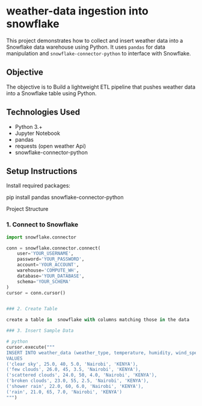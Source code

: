 # weather-data ingestion into snowflake

This project demonstrates how to collect and insert weather data into a Snowflake data warehouse using Python. It uses `pandas` for data manipulation and `snowflake-connector-python` to interface with Snowflake.

## Objective
The objective is to Build a lightweight ETL pipeline that pushes weather data into a Snowflake table using Python.

## Technologies Used

- Python 3.+
- Jupyter Notebook
- pandas
- requests (open weather Api)
- snowflake-connector-python
  

 
##  Setup Instructions

Install required packages:

pip install pandas snowflake-connector-python

Project Structure

### 1. Connect to Snowflake

```python
import snowflake.connector

conn = snowflake.connector.connect(
    user='YOUR_USERNAME',
    password='YOUR_PASSWORD',
    account='YOUR_ACCOUNT',
    warehouse='COMPUTE_WH',
    database='YOUR_DATABASE',
    schema='YOUR_SCHEMA'
)
cursor = conn.cursor()


### 2. Create Table

create a table in  snowflake with columns matching those in the data

### 3. Insert Sample Data

# python
cursor.execute("""
INSERT INTO weather_data (weather_type, temperature, humidity, wind_speed, city, country)
VALUES 
('clear sky', 25.0, 40, 5.0, 'Nairobi', 'KENYA'),
('few clouds', 26.0, 45, 3.5, 'Nairobi', 'KENYA'),
('scattered clouds', 24.0, 50, 4.0, 'Nairobi', 'KENYA'),
('broken clouds', 23.0, 55, 2.5, 'Nairobi', 'KENYA'),
('shower rain', 22.0, 60, 6.0, 'Nairobi', 'KENYA'),
('rain', 21.0, 65, 7.0, 'Nairobi', 'KENYA')
""")

